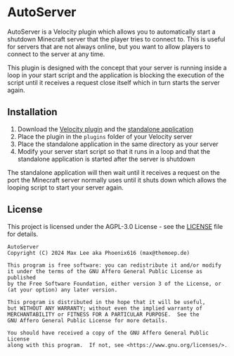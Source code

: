 # AutoServer

AutoServer is a Velocity plugin which allows you to automatically start a shutdown Minecraft server that the player tries to connect to. This is useful for servers that are not always online, but you want to allow players to connect to the server at any time.

This plugin is designed with the concept that your server is running inside a loop in your start script and the application is blocking the execution of the script until it receives a request close itself which in turn starts the server again.

## Installation

1. Download the [Velocity plugin](https://ci.minebench.de/job/AutoServer/lastSuccessfulBuild/artifact/velocity/target/AutoServer-Velocity.jar) and the [standalone application](https://ci.minebench.de/job/AutoServer/lastSuccessfulBuild/artifact/application/target/AutoServer-Application.jar)
2. Place the plugin in the `plugins` folder of your Velocity server
3. Place the standalone application in the same directory as your server
4. Modify your server start script so that it runs in a loop and that the standalone application is started after the server is shutdown

The standalone application will then wait until it receives a request on the port the Minecraft server normally uses until it shuts down which allows the looping script to start your server again.

## License

This project is licensed under the AGPL-3.0 License - see the [LICENSE](LICENSE) file for details.
```
AutoServer
Copyright (C) 2024 Max Lee aka Phoenix616 (max@themoep.de)

This program is free software: you can redistribute it and/or modify
it under the terms of the GNU Affero General Public License as published
by the Free Software Foundation, either version 3 of the License, or
(at your option) any later version.

This program is distributed in the hope that it will be useful,
but WITHOUT ANY WARRANTY; without even the implied warranty of
MERCHANTABILITY or FITNESS FOR A PARTICULAR PURPOSE.  See the
GNU Affero General Public License for more details.

You should have received a copy of the GNU Affero General Public License
along with this program.  If not, see <https://www.gnu.org/licenses/>.
```